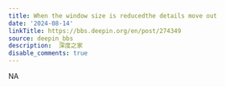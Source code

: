 ```yaml
---
title: When the window size is reducedthe details move out
date: '2024-08-14'
linkTitle: https://bbs.deepin.org/en/post/274349
source: deepin_bbs
description:  深度之家 
disable_comments: true
---
```

NA
